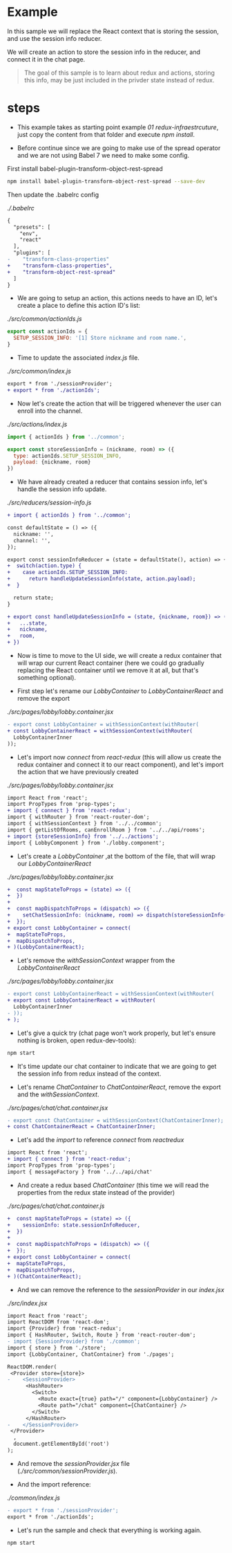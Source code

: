 # Example

In this sample we will replace the React context that is storing the session, and use the session info reducer.

We will create an action to store the session info in the reducer, and connect it in the chat page.

> The goal of this sample is to learn about redux and actions, storing this info, may be just included 
in the privder state instead of redux.

# steps

- This example takes as starting point example _01 redux-infraestrcuture_, just copy the content from that folder and execute _npm install_.

- Before continue since we are going to make use of the spread operator and we are not using Babel 7 we need to make some config.

First install babel-plugin-transform-object-rest-spread

```bash
npm install babel-plugin-transform-object-rest-spread --save-dev
```

Then update the .babelrc config

_./.babelrc_

```diff
{
  "presets": [
    "env",
    "react"
  ],
  "plugins": [
-    "transform-class-properties"
+    "transform-class-properties",
+    "transform-object-rest-spread"
  ]
}
```

- We are going to setup an action, this actions needs to have an ID, let's create a place to define this action ID's list:

_./src/common/actionIds.js_

```javascript
export const actionIds = {
  SETUP_SESSION_INFO: '[1] Store nickname and room name.',
}
```

- Time to update the associated _index.js_ file.

_./src/common/index.js_

```diff
export * from './sessionProvider';
+ export * from './actionIds';
```

- Now let's create the action that will be triggered whenever the user can enroll into the channel.

_./src/actions/index.js_

```javascript
import { actionIds } from '../common';

export const storeSessionInfo = (nickname, room) => ({
  type: actionIds.SETUP_SESSION_INFO,
  payload: {nickname, room}
})
```

- We have already created a reducer that contains session info, let's handle the session info 
update.

_./src/reducers/session-info.js_

```diff
+ import { actionIds } from '../common';

const defaultState = () => ({
  nickname: '',
  channel: '',
});

export const sessionInfoReducer = (state = defaultState(), action) => {
+  switch(action.type) {
+    case actionIds.SETUP_SESSION_INFO:
+      return handleUpdateSessionInfo(state, action.payload);
+  }

  return state;
}

+ export const handleUpdateSessionInfo = (state, {nickname, room}) => ({
+   ...state,
+   nickname,
+   room,
+ })
```

- Now is time to move to the UI side, we will create a redux container that will wrap
our current React container (here we could go gradually replacing the React container
until we remove it at all, but that's something optional).

- First step let's rename our _LobbyContainer_ to _LobbyContainerReact_ and remove the export

_./src/pages/lobby/lobby.container.jsx_

```diff
- export const LobbyContainer = withSessionContext(withRouter(
+ const LobbyContainerReact = withSessionContext(withRouter(  
  LobbyContainerInner
));
```

- Let's import now _connect_ from _react-redux_ (this will allow us create the redux container and connect it to
our react component), and let's import the action that we have previously created

_./src/pages/lobby/lobby.container.jsx_

```diff
import React from 'react';
import PropTypes from 'prop-types';
+ import { connect } from 'react-redux';
import { withRouter } from 'react-router-dom';
import { withSessionContext } from '../../common';
import { getListOfRooms, canEnrollRoom } from '../../api/rooms';
+ import {storeSessionInfo} from '../../actions';
import { LobbyComponent } from './lobby.component';
```

- Let's create a _LobbyContainer_ ,at the bottom of the file, that will wrap our _LobbyContainerReact_ 

_./src/pages/lobby/lobby.container.jsx_

```diff
+  const mapStateToProps = (state) => ({
+  })
+
+  const mapDispatchToProps = (dispatch) => ({
+    setChatSessionInfo: (nickname, room) => dispatch(storeSessionInfo(nickname, room)),
+  });
+ export const LobbyContainer = connect(
+  mapStateToProps,
+  mapDispatchToProps,
+ )(LobbyContainerReact);
```

- Let's remove the _withSessionContext_  wrapper from the _LobbyContainerReact_

_./src/pages/lobby/lobby.container.jsx_

```diff
- export const LobbyContainerReact = withSessionContext(withRouter(
+ export const LobbyContainerReact = withRouter(
  LobbyContainerInner
- ));
+ );
```

- Let's give a quick try (chat page won't work properly, but let's ensure nothing is broken, open redux-dev-tools):

```bash
npm start
```

- It's time update our chat container to indicate that we are going to get the session info from 
redux instead of the context.

- Let's rename _ChatContainer_ to _ChatContainerReact_, remove the export and the _withSessionContext_.

_./src/pages/chat/chat.container.jsx_

```diff
- export const ChatContainer = withSessionContext(ChatContainerInner);
+ const ChatContainerReact = ChatContainerInner;
```

- Let's add the _import_ to reference _connect_ from _reactredux_

```diff
import React from 'react';
+ import { connect } from 'react-redux';
import PropTypes from 'prop-types';
import { messageFactory } from '../../api/chat'
```

- And create a redux based _ChatContainer_ (this time we will read the properties from the redux state
instead of the provider)

_./src/pages/chat/chat.container.js_

```diff
+  const mapStateToProps = (state) => ({
+    sessionInfo: state.sessionInfoReducer,
+  })
+
+  const mapDispatchToProps = (dispatch) => ({
+  });
+ export const LobbyContainer = connect(
+  mapStateToProps,
+  mapDispatchToProps,
+ )(ChatContainerReact);
```

- And we can remove the reference to the _sessionProvider_ in our _index.jsx_

_./src/index.jsx_

```diff
import React from 'react';
import ReactDOM from 'react-dom';
import {Provider} from 'react-redux';
import { HashRouter, Switch, Route } from 'react-router-dom';
- import {SessionProvider} from './common';
import { store } from './store';
import {LobbyContainer, ChatContainer} from './pages';

ReactDOM.render(
 <Provider store={store}>
-    <SessionProvider>
      <HashRouter>
        <Switch>
          <Route exact={true} path="/" component={LobbyContainer} />
          <Route path="/chat" component={ChatContainer} />
        </Switch>
      </HashRouter>
-    </SessionProvider>
 </Provider>  
  ,
  document.getElementById('root')
);
```

- And remove the _sessionProvider.jsx_ file (_./src/common/sessionProvider.js_).

- And the import reference:

_./common/index.js_

```diff
- export * from './sessionProvider';
export * from './actionIds';
```

- Let's run the sample and check that everything is working again.

```bash
npm start
```



